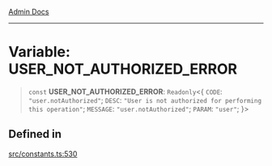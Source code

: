 [Admin Docs](/)

***

# Variable: USER\_NOT\_AUTHORIZED\_ERROR

> `const` **USER\_NOT\_AUTHORIZED\_ERROR**: `Readonly`\<\{ `CODE`: `"user.notAuthorized"`; `DESC`: `"User is not authorized for performing this operation"`; `MESSAGE`: `"user.notAuthorized"`; `PARAM`: `"user"`; \}\>

## Defined in

[src/constants.ts:530](https://github.com/Suyash878/talawa-api/blob/cfd688207611ba245c99edd8dbaccb2cdbf6a043/src/constants.ts#L530)
